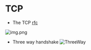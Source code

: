 # TCP
* The TCP [rfc](https://www.ietf.org/rfc/rfc793.txt)

![img.png](https://github.com/hojat-gazestani/DevOps/blob/main/haproxy/pictures/03-tcp.png)

* Three way handshake
![ThreeWay](https://github.com/hojat-gazestani/DevOps/blob/main/haproxy/pictures/04-three-way-handshake.png)

